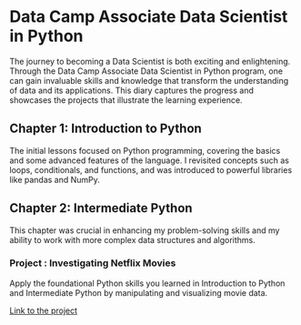 # Data Camp Associate Data Scientist in Python

The journey to becoming a Data Scientist is both exciting and enlightening. Through the Data Camp Associate Data Scientist in Python program, one can gain invaluable skills and knowledge that transform the understanding of data and its applications. This diary captures the progress and showcases the projects that illustrate the learning experience.

## Chapter 1: Introduction to Python 

The initial lessons focused on Python programming, covering the basics and some advanced features of the language. I revisited concepts such as loops, conditionals, and functions, and was introduced to powerful libraries like pandas and NumPy.
## Chapter 2: Intermediate Python

This chapter was crucial in enhancing my problem-solving skills and my ability to work with more complex data structures and algorithms.

### Project : Investigating Netflix Movies

Apply the foundational Python skills you learned in Introduction to Python and Intermediate Python by manipulating and visualizing movie data.

[Link to the project](/investigating-netflix-movies)